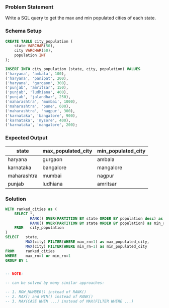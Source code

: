 ### Problem Statement

Write a SQL query to get the max and min populated cities of each state.



### Schema Setup

```sql
CREATE TABLE city_population (
    state VARCHAR(50),
    city VARCHAR(50),
    population INT
);

INSERT INTO city_population (state, city, population) VALUES 
('haryana', 'ambala', 100),
('haryana', 'panipat', 200),
('haryana', 'gurgaon', 300),
('punjab', 'amritsar', 150),
('punjab', 'ludhiana', 400),
('punjab', 'jalandhar', 250),
('maharashtra', 'mumbai', 1000),
('maharashtra', 'pune', 600),
('maharashtra', 'nagpur', 300),
('karnataka', 'bangalore', 900),
('karnataka', 'mysore', 400),
('karnataka', 'mangalore', 200);
```


### Expected Output

| state       | max_populated_city  | min_populated_city |
|-------------|---------------------|--------------------|
| haryana     | gurgaon             | ambala             |
| karnataka   | bangalore           | mangalore          |
| maharashtra | mumbai              | nagpur             |
| punjab      | ludhiana            | amritsar           |



### Solution

```sql
WITH ranked_cities as (
	SELECT *, 
           RANK() OVER(PARTITION BY state ORDER BY population desc) as max_rn, 
           RANK() OVER(PARTITION BY state ORDER BY population) as min_rn
	FROM   city_population
)
SELECT   state, 
         MAX(city) FILTER(WHERE max_rn=1) as max_populated_city, 
         MAX(city) FILTER(WHERE min_rn=1) as min_populated_city
FROM     ranked_cities 
WHERE    max_rn=1 or min_rn=1
GROUP BY 1


-- NOTE: 

-- can be solved by many similar approaches: 

-- 1. ROW_NUMBER() instead of RANK()
-- 2. MAX() and MIN() instead of RANK()
-- 3. MAX(CASE WHEN ...) instead of MAX(FILTER WHERE ...)
```
